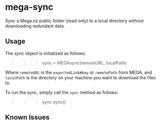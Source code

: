 # mega-sync #
Sync a Mega.nz public folder (read only) to a local directory without downloading redundant data.


## Usage ##
The sync object is initialized as follows:

>>> sync = MEGAsync(remoteURL, localPath)

Where `remoteURL` is the `exportedLink#key` or `remotePath` from MEGA, and `localPath` is the directory on your machine you want to download the files to.

To run the sync, simply call the `sync` method as follows:

>>> sync.sync()

## Known Issues ##
